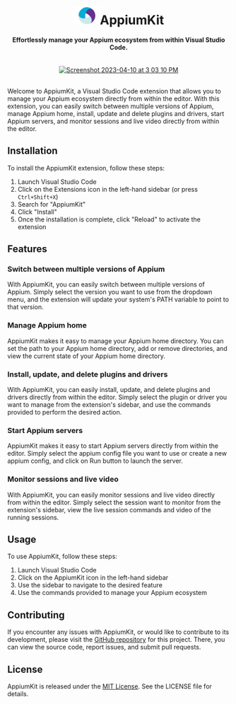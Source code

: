 <h1 align="center"><img src="./media/appium-logo.png" height="40px" width="60px"/>AppiumKit</h1>
<div align="center">
  <strong> Effortlessly manage your Appium ecosystem from within Visual Studio Code. </strong>  
  <br/>
  <br />
  <br />
  <a href="https://youtu.be/2XFFAbVo8m8" target="_blank"><img width="800" alt="Screenshot 2023-04-10 at 3 03 10 PM" src="https://user-images.githubusercontent.com/20136913/230875958-d4979b99-5e61-4390-9cbf-1c8a57dbd8f1.png"></a>
</div>
<br />


Welcome to AppiumKit, a Visual Studio Code extension that allows you to manage your Appium ecosystem directly from within the editor. With this extension, you can easily switch between multiple versions of Appium, manage Appium home, install, update and delete plugins and drivers, start Appium servers, and monitor sessions and live video directly from within the editor.

## Installation

To install the AppiumKit extension, follow these steps:

1. Launch Visual Studio Code
2. Click on the Extensions icon in the left-hand sidebar (or press `Ctrl+Shift+X`)
3. Search for "AppiumKit"
4. Click "Install"
5. Once the installation is complete, click "Reload" to activate the extension

## Features

### Switch between multiple versions of Appium

With AppiumKit, you can easily switch between multiple versions of Appium. Simply select the version you want to use from the dropdown menu, and the extension will update your system's PATH variable to point to that version.

### Manage Appium home

AppiumKit makes it easy to manage your Appium home directory. You can set the path to your Appium home directory, add or remove directories, and view the current state of your Appium home directory.

### Install, update, and delete plugins and drivers

With AppiumKit, you can easily install, update, and delete plugins and drivers directly from within the editor. Simply select the plugin or driver you want to manage from the extension's sidebar, and use the commands provided to perform the desired action.

### Start Appium servers

AppiumKit makes it easy to start Appium servers directly from within the editor. Simply select the appium config file you want to use or create a new appium config, and click on Run button to launch the server.

### Monitor sessions and live video

With AppiumKit, you can easily monitor sessions and live video directly from within the editor. Simply select the session want to monitor from the extension's sidebar, view the live session commands and video of the running sessions.

## Usage

To use AppiumKit, follow these steps:

1. Launch Visual Studio Code
2. Click on the AppiumKit icon in the left-hand sidebar
3. Use the sidebar to navigate to the desired feature
4. Use the commands provided to manage your Appium ecosystem

## Contributing

If you encounter any issues with AppiumKit, or would like to contribute to its development, please visit the [GitHub repository](https://github.com/sudharsan-selvaraj/appium-kit-vscode) for this project. There, you can view the source code, report issues, and submit pull requests. 

## License

AppiumKit is released under the [MIT License](https://github.com/sudharsan-selvaraj/appium-kit-vscode/blob/main/LICENSE). See the LICENSE file for details.
